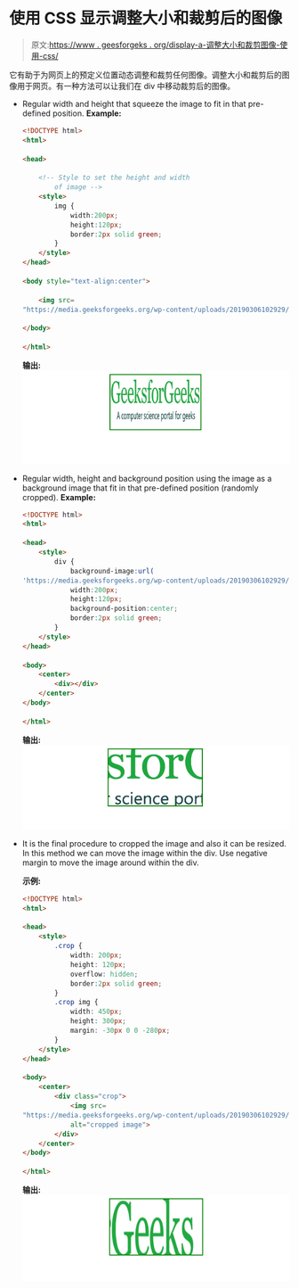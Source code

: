 # 使用 CSS 显示调整大小和裁剪后的图像

> 原文:[https://www . geesforgeks . org/display-a-调整大小和裁剪图像-使用-css/](https://www.geeksforgeeks.org/display-a-resized-and-cropped-image-using-css/)

它有助于为网页上的预定义位置动态调整和裁剪任何图像。调整大小和裁剪后的图像用于网页。有一种方法可以让我们在 div 中移动裁剪后的图像。

*   Regular width and height that squeeze the image to fit in that pre-defined position.
    **Example:**

    ```html
    <!DOCTYPE html>
    <html>

    <head>

        <!-- Style to set the height and width
            of image -->
        <style>
            img {
                width:200px;
                height:120px;
                border:2px solid green;
            }
        </style>
    </head>

    <body style="text-align:center">

        <img src=
    "https://media.geeksforgeeks.org/wp-content/uploads/20190306102929/1172.png">

    </body> 

    </html>                    
    ```

    **输出:**
    ![](img/b4085682439a858101aa9aaee3ce7765.png)

*   Regular width, height and background position using the image as a background image that fit in that pre-defined position (randomly cropped).
    **Example:**

    ```html
    <!DOCTYPE html>
    <html>

    <head>
        <style>
            div {
                background-image:url(
    'https://media.geeksforgeeks.org/wp-content/uploads/20190306102929/1172.png'); 
                width:200px; 
                height:120px; 
                background-position:center;
                border:2px solid green;
            }
        </style>
    </head>

    <body>
        <center>
            <div></div>
        </center>
    </body> 

    </html>                    
    ```

    **输出:**
    ![](img/5459915292fb64263c88dfc3704a6526.png)

*   It is the final procedure to cropped the image and also it can be resized. In this method we can move the image within the div. Use negative margin to move the image around within the div.

    **示例:**

    ```html
    <!DOCTYPE html>
    <html>

    <head>
        <style>
            .crop {
                width: 200px;
                height: 120px;
                overflow: hidden;
                border:2px solid green;
            }
            .crop img {
                width: 450px;
                height: 300px;
                margin: -30px 0 0 -280px;
            } 
        </style>
    </head>

    <body>
        <center>
            <div class="crop">
                <img src=
    "https://media.geeksforgeeks.org/wp-content/uploads/20190306102929/1172.png"
                alt="cropped image">
            </div>
        </center>
    </body>

    </html>                                   
    ```

    **输出:**
    ![](img/6567cc3e3477e3f8a14e3aaf055c7641.png)